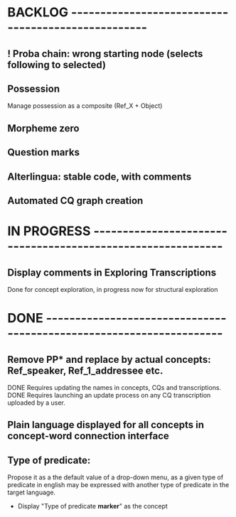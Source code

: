 # BACKLOG ---------------------------------------------------

## ! Proba chain: wrong starting node (selects following to selected)

## Possession
Manage possession as a composite (Ref_X + Object)

## Morpheme zero

## Question marks

## Alterlingua: stable code, with comments

## Automated CQ graph creation

# IN PROGRESS ------------------------------------------------------------

## Display comments in Exploring Transcriptions
Done for concept exploration, in progress now for structural exploration

# DONE --------------------------------------------------------------------

## Remove PP* and replace by actual concepts: Ref_speaker, Ref_1_addressee etc. 
DONE Requires updating the names in concepts, CQs and transcriptions.
DONE Requires launching an update process on any CQ transcription uploaded by a user.

## Plain language displayed for all concepts in concept-word connection interface

## Type of predicate: 
Propose it as a the default value of a drop-down menu, as a given type of predicate in english
may be expressed with another type of predicate in the target language.
+ Display "Type of predicate **marker**" as the concept